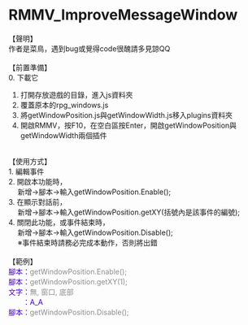 # RMMV_ImproveMessageWindow 

【聲明】</br>
作者是菜鳥，遇到bug或覺得code很醜請多見諒QQ</br>
</br>
【前置準備】</br>
0. 下載它</br>
1. 打開存放遊戲的目錄，進入js資料夾</br>
2. 覆蓋原本的rpg_windows.js</br>
3. 將getWindowPosition.js與getWindowWidth.js移入plugins資料夾</br>
4. 開啟RMMV，按F10，在空白區按Enter，開啟getWindowPosition與getWindowWidth兩個插件</br>
</br>
【使用方式】</br>
1. 編輯事件</br>
2. 開啟本功能時，</br>
　 新增→腳本→輸入getWindowPosition.Enable();</br>
3. 在顯示對話前，</br>
　 新增→腳本→輸入getWindowPosition.getXY(括號內是該事件的編號);</br>
4. 關閉此功能，或事件結束時，</br>
　 新增→腳本→輸入getWindowPosition.Disable();</br>
　 ※事件結束時請務必完成本動作，否則將出錯</br>
</br>
【範例】</br>
<font color="#4400B3">腳本：</font><font color="#8C8C8C">getWindowPosition.Enable();</font></br>
<font color="#4400B3">腳本：</font><font color="#8C8C8C">getWindowPosition.getXY(1);</font></br>
<font color="#4400B3">文字：</font><font color="#8C8C8C">無, 窗口, 底部</font></br>
　　<font color="#4400B3">：A_A</font></br>
<font color="#4400B3">腳本：</font><font color="#8C8C8C">getWindowPosition.Disable();</font></br>
